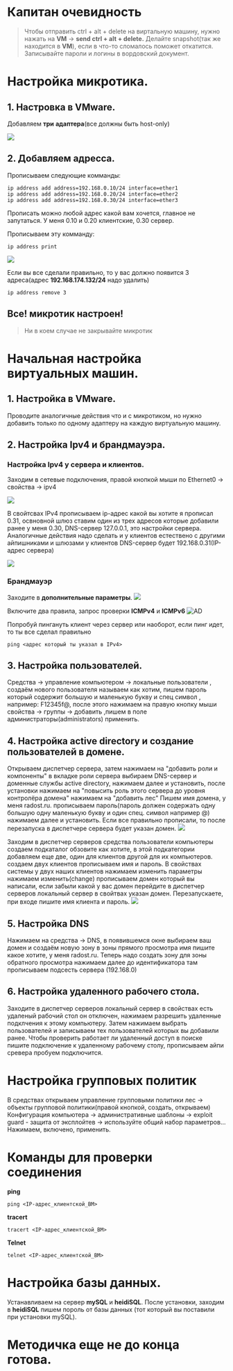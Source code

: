 # Капитан очевидность

>Чтобы отправить ctrl + alt + delete  на виртальную машину, нужно нажать на **VM** -> **send  ctrl + alt + delete.**
>Делайте snapshot(так же находится в **VM**), если в что-то сломалось поможет откатится.
>Записывайте пароли  и логины в вордовский документ.


# Настройка микротика.
## 1. Настровка в VMware.
Добавляем **три** **адаптера**(все должны быть host-only)

![](https://github.com/FilsonGG/case/assets/144475986/cb269a07-162d-45a0-9532-8a6b3742307e)

## 2. Добавляем адресса.
Прописываем следующие комманды:
```
ip address add address=192.168.0.10/24 interface=ether1
ip address add address=192.168.0.20/24 interface=ether2
ip address add address=192.168.0.30/24 interface=ether3
```
Прописать можно любой адрес какой вам хочется, главное не запутаться.
У меня 0.10 и 0.20 клиентские,  0.30 сервер.

Прописываем эту комманду:
```
ip address print
```
![](https://github.com/FilsonGG/case/assets/144475986/07346cd3-a900-45dc-b798-fee9c5d56752)

Если вы все сделали правильно, то у вас должно появится 3 адреса(адрес  **192.168.174.132/24** надо удалить)
```
ip address remove 3
```

## Все! микротик настроен!
>Ни в коем случае не закрывайте микротик


# Начальная настройка виртуальных машин.

## 1. Настройка в VMware.
Проводите аналогичные действия что и с микротиком, но нужно добавить только по одному адаптеру на каждую виртуальную машину.

## 2. Настройка Ipv4 и брандмауэра.

### Настройка Ipv4 у сервера и клиентов.

Заходим в сетевые подключения, правой кнопкой мыши по Ethernet0 -> свойства -> ipv4

![](https://github.com/FilsonGG/case/assets/144475986/9e61195e-654d-4a59-be6c-808466bf0db7)

В свойтсвах IPv4 прописываем ip-адрес какой вы хотите я прописал 0.31, освновной шлюз ставим один из трех адресов которые  добавили ранее у меня 0.30, DNS-сервер  127.0.0.1,  это настройки сервера. Аналогичные действия надо сделать и у клиентов естествено с другими  айпишниками и шлюзами у клиентов DNS-сервер будет 192.168.0.31(IP-адрес сервера)

![](https://github.com/FilsonGG/case/assets/144475986/08f527dc-29de-4b57-bccd-c01451ad0255)

### Брандмауэр
Заходите в **дополнительные параметры**.
![](https://github.com/FilsonGG/case/assets/144475986/dcc45f1a-a35c-4786-98e5-53fd99c5ceaa)

Включите два правила, запрос проверки **ICMPv4** и **ICMPv6**
![AD](https://github.com/FilsonGG/case/assets/144475986/2cefabad-f8e1-4094-9164-76ed464aadf1)

Попробуй пингануть клиент через сервер или наоборот, если пинг идет, то ты все сделал правильно
```
ping <адрес который ты указал в IPv4>
```

## 3. Настройка пользователей.
Средства -> управление компьютером -> локальные пользователи , создаём нового пользователя называем как хотим, пишем пароль который содержит большую и маленькую букву и спец символ , например: F12345f@, после этого нажимаем на правую кнопку мыши свойства -> группы -> добавить ,пишем в поле администраторы(administrators) применить. 
## 4. Настройка active directory и создание пользователей в домене.
Открываем диспетчер сервера, затем нажимаем на "добавить роли и компоненты" в вкладке роли сервера выбираем DNS-сервер и доменные службы active directory, нажимаем далее и установить, после установки нажимаем на "повысить роль этого сервера до уровня контролёра домена" нажимаем на "добавить лес"
Пишем имя домена, у меня radost.ru. прописываем пароль(пароль должен содержать одну большую одну маленькую букву и один спец. символ например @) нажимаем далее и установить.
Если все правильно прописали, то после перезапуска в диспетчере сервера будет указан домен.
![](https://github.com/FilsonGG/case/assets/144475986/84f616df-7c04-4aa5-a18b-6117fd9fb38e)

Заходим в диспетчер серверов средства пользователи компьютеры создаем подкаталог обзовите как хотите, в этой подкатегории добавляем еще две, один для клиентов другой для их компьютеров. создаем двух клиентов прописываем имя и пароль. В свойствах системы у двух наших клиентов нажимаем изменить параметры нажимаем изменить(change) прописываем домен который вы написали, если забыли какой у вас домен перейдите в диспетчер серверов локальный сервер в свойтвах указан домен.
Перезапускаете, при входе пишите имя клиента и пароль.
![](https://github.com/FilsonGG/case/assets/144475986/54e124d1-12cb-4be6-a9da-f9ee6e8b6dd7)

## 5. Настройка  DNS 
Нажимаем на средства -> DNS, в появившемся окне выбираем ваш домен и создаём новую зону в зоны прямого просмотра имя пишите какое хотите, у меня radost.ru. Теперь надо создать зону для зоны обратного просмотра нажимаем далее до идентификатора там прописываем подсесть сервера (192.168.0)

## 6. Настройка удаленного рабочего стола.
Заходите в диспетчер серверов локальный сервер  в свойствах есть удаленый рабочий  стол он отключен, нажимаем разрешить удаленные подклчения  к этому компьютеру. Затем нажимаем выбрать пользователей и записываем тех пользователей которых вы добавили ранее. Чтобы проверить работает ли удаленный доступ в поиске пишите подключение  к удаленному рабочему столу, прописываем айпи сревера пробуем подключится.


# Настройка групповых политик
В средствах открываем управление групповыми политики лес -> объекты групповой политики(правой кнопкой, создать, открываем) Конфигурация компьютера -> административные шаблоны -> exploit guard - защита от эксплойтев -> используйте общий набор параметров... Нажимаем, включено, применить.


# Команды для проверки соединения

**ping**
```
ping <IP-адрес_клиентской_ВМ>
```
**tracert**
```
tracert <IP-адрес_клиентской_ВМ>

```
**Telnet**
```
telnet <IP-адрес_клиентской_ВМ>
```

# Настройка базы данных.
Устанавливаем на сервер **mySQL** и **heidiSQL**. После установки, заходим в **heidiSQL** пишем пороль от базы данных (тот который вы поставили при установки mySQL).

# Методичка еще не до конца готова.
